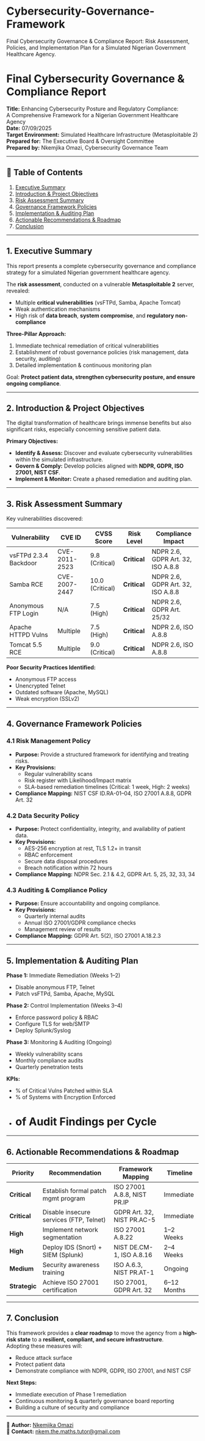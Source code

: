 # Cybersecurity-Governance-Framework
Final Cybersecurity Governance &amp; Compliance Report: Risk Assessment, Policies, and Implementation Plan for a Simulated Nigerian Government Healthcare Agency.

# Final Cybersecurity Governance & Compliance Report  

**Title:** Enhancing Cybersecurity Posture and Regulatory Compliance:  
A Comprehensive Framework for a Nigerian Government Healthcare Agency  
**Date:** 07/09/2025  
**Target Environment:** Simulated Healthcare Infrastructure (Metasploitable 2)  
**Prepared for:** The Executive Board & Oversight Committee  
**Prepared by:** Nkemjika Omazi, Cybersecurity Governance Team  

---

## 📑 Table of Contents  
1. [Executive Summary](#1-executive-summary)  
2. [Introduction & Project Objectives](#2-introduction--project-objectives)  
3. [Risk Assessment Summary](#3-risk-assessment-summary)  
4. [Governance Framework Policies](#4-governance-framework-policies)  
5. [Implementation & Auditing Plan](#5-implementation--auditing-plan)  
6. [Actionable Recommendations & Roadmap](#6-actionable-recommendations--roadmap)  
7. [Conclusion](#7-conclusion)  

---

## 1. Executive Summary  
This report presents a complete cybersecurity governance and compliance strategy for a simulated Nigerian government healthcare agency.  

The **risk assessment**, conducted on a vulnerable **Metasploitable 2** server, revealed:  
- Multiple **critical vulnerabilities** (vsFTPd, Samba, Apache Tomcat)  
- Weak authentication mechanisms  
- High risk of **data breach**, **system compromise**, and **regulatory non-compliance**  

**Three-Pillar Approach:**  
1. Immediate technical remediation of critical vulnerabilities  
2. Establishment of robust governance policies (risk management, data security, auditing)  
3. Detailed implementation & continuous monitoring plan  

Goal: **Protect patient data, strengthen cybersecurity posture, and ensure ongoing compliance**.  

---

## 2. Introduction & Project Objectives  
The digital transformation of healthcare brings immense benefits but also significant risks, especially concerning sensitive patient data.  

**Primary Objectives:**  
- **Identify & Assess:** Discover and evaluate cybersecurity vulnerabilities within the simulated infrastructure.  
- **Govern & Comply:** Develop policies aligned with **NDPR, GDPR, ISO 27001, NIST CSF**.  
- **Implement & Monitor:** Create a phased remediation and auditing plan.  

---

## 3. Risk Assessment Summary  
Key vulnerabilities discovered:  

| Vulnerability | CVE ID | CVSS Score | Risk Level | Compliance Impact |
|--------------|--------|-----------|-----------|-----------------|
| vsFTPd 2.3.4 Backdoor | CVE-2011-2523 | 9.8 (Critical) | **Critical** | NDPR 2.6, GDPR Art. 32, ISO A.8.8 |
| Samba RCE | CVE-2007-2447 | 10.0 (Critical) | **Critical** | NDPR 2.6, GDPR Art. 32, ISO A.8.8 |
| Anonymous FTP Login | N/A | 7.5 (High) | **Critical** | NDPR 2.6, GDPR Art. 25/32 |
| Apache HTTPD Vulns | Multiple | 7.5 (High) | **Critical** | NDPR 2.6, ISO A.8.8 |
| Tomcat 5.5 RCE | Multiple | 9.0 (Critical) | **Critical** | NDPR 2.6, ISO A.8.8 |

**Poor Security Practices Identified:**  
- Anonymous FTP access  
- Unencrypted Telnet  
- Outdated software (Apache, MySQL)  
- Weak encryption (SSLv2)  

---

## 4. Governance Framework Policies  

### 4.1 Risk Management Policy  
- **Purpose:** Provide a structured framework for identifying and treating risks.  
- **Key Provisions:**  
  - Regular vulnerability scans  
  - Risk register with Likelihood/Impact matrix  
  - SLA-based remediation timelines (Critical: 1 week, High: 2 weeks)  
- **Compliance Mapping:** NIST CSF ID.RA-01–04, ISO 27001 A.8.8, GDPR Art. 32  

### 4.2 Data Security Policy  
- **Purpose:** Protect confidentiality, integrity, and availability of patient data.  
- **Key Provisions:**  
  - AES-256 encryption at rest, TLS 1.2+ in transit  
  - RBAC enforcement  
  - Secure data disposal procedures  
  - Breach notification within 72 hours  
- **Compliance Mapping:** NDPR Sec. 2.1 & 4.2, GDPR Art. 5, 25, 32, 33, 34  

### 4.3 Auditing & Compliance Policy  
- **Purpose:** Ensure accountability and ongoing compliance.  
- **Key Provisions:**  
  - Quarterly internal audits  
  - Annual ISO 27001/GDPR compliance checks  
  - Management review of results  
- **Compliance Mapping:** GDPR Art. 5(2), ISO 27001 A.18.2.3  

---

## 5. Implementation & Auditing Plan  
**Phase 1:** Immediate Remediation (Weeks 1–2)  
- Disable anonymous FTP, Telnet  
- Patch vsFTPd, Samba, Apache, MySQL  

**Phase 2:** Control Implementation (Weeks 3–4)  
- Enforce password policy & RBAC  
- Configure TLS for web/SMTP  
- Deploy Splunk/Syslog  

**Phase 3:** Monitoring & Auditing (Ongoing)  
- Weekly vulnerability scans  
- Monthly compliance audits  
- Quarterly penetration tests  

**KPIs:**  
- % of Critical Vulns Patched within SLA  
- % of Systems with Encryption Enforced  
- # of Audit Findings per Cycle  

---

## 6. Actionable Recommendations & Roadmap  

| Priority | Recommendation | Framework Mapping | Timeline |
|---------|----------------|------------------|---------|
| **Critical** | Establish formal patch mgmt program | ISO 27001 A.8.8, NIST PR.IP | Immediate |
| **Critical** | Disable insecure services (FTP, Telnet) | GDPR Art. 32, NIST PR.AC-5 | Immediate |
| **High** | Implement network segmentation | ISO 27001 A.8.22 | 1–2 Weeks |
| **High** | Deploy IDS (Snort) + SIEM (Splunk) | NIST DE.CM-1, ISO A.8.16 | 2–4 Weeks |
| **Medium** | Security awareness training | ISO A.6.3, NIST PR.AT-1 | Ongoing |
| **Strategic** | Achieve ISO 27001 certification | ISO 27001, GDPR Art. 32 | 6–12 Months |

---

## 7. Conclusion  
This framework provides a **clear roadmap** to move the agency from a **high-risk state** to a **resilient, compliant, and secure infrastructure**.  
Adopting these measures will:  
- Reduce attack surface  
- Protect patient data  
- Demonstrate compliance with NDPR, GDPR, ISO 27001, and NIST CSF  

**Next Steps:**  
- Immediate execution of Phase 1 remediation  
- Continuous monitoring & quarterly governance board reporting  
- Building a culture of security and compliance  

---

🔗 **Author:** [Nkemjika Omazi](https://linkedin.com/in/your-linkedin)  
📧 **Contact:** nkem.the.maths.tutor@gmail.com  

